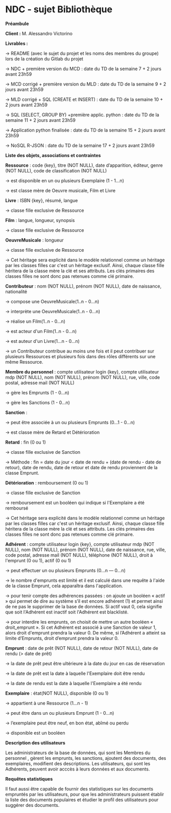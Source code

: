 # NDC - sujet Bibliothèque

**Préambule**


**Client :** M. Alessandro Victorino 

**Livrables :**

→ README (avec le sujet du projet et les noms des membres du groupe) lors de la création du Gitlab du projet

→ NDC + première version du MCD : date du TD de la semaine 7 + 2 jours avant 23h59

→ MCD corrigé + première version du MLD : date du TD de la semaine 9 + 2 jours avant 23h59

→ MLD corrigé + SQL (CREATE et INSERT) : date du TD de la semaine 10 + 2 jours avant 23h59

→ SQL (SELECT, GROUP BY) +première applic. python : date du TD de la semaine 11 + 2 jours avant 23h59

→ Application python finalisée : date du TD de la semaine 15 + 2 jours avant 23h59

→ NoSQL R-JSON : date du TD de la semaine 17 + 2 jours avant 23h59




**Liste des objets, associations et contraintes**  


**Ressource** : code {key}, titre (NOT NULL), date d’apparition, éditeur, genre (NOT NULL), code de classification (NOT NULL)  
 
→ est disponible en un ou plusieurs Exemplaire (1 - 1...n)
 
→ est classe mère de Oeuvre musicale, Film et Livre
 
 
**Livre** : ISBN {key}, résumé, langue
 
→ classe fille exclusive de Ressource
 
 
**Film** : langue, longueur, synopsis
 
→ classe fille exclusive de Ressource
 
 
**OeuvreMusicale** : longueur
 
→ classe fille exclusive de Ressource  

 
→ Cet héritage sera explicité dans le modèle relationnel comme un héritage par les classes filles car c'est un héritage exclusif. Ainsi, chaque classe fille héritera de la classe mère la clé et ses attributs. Les clés primaires des classes filles ne sont donc pas retenues comme clé primaire.
 
 
 
**Contributeur** : nom (NOT NULL), prénom (NOT NULL), date de naissance, nationalité
 
→ compose une OeuvreMusicale(1..n - 0...n)
 
→ interprète une OeuvreMusicale(1..n - 0...n)
 
→ réalise un Film(1..n - 0...n)
 
→ est acteur d'un Film(1..n - 0...n)
 
→ est auteur d'un Livre(1...n - 0...n)
 
→ un Contributeur contribue au moins une fois et il peut contribuer sur plusieurs Ressources et plusieurs fois dans des rôles différents sur une même Ressource.
 
 
 
**Membre du personnel** : compte utilisateur login {key}, compte utilisateur mdp (NOT NULL), nom (NOT NULL), prénom (NOT NULL), rue, ville, code postal, adresse mail (NOT NULL)
 
→ gère les Emprunts (1 - 0...n) 
 
→ gère les Sanctions (1 - 0...n)
 
 
 
**Sanction** :
 
→ peut être associée à un ou plusieurs Emprunts (0...1 - 0...n)  

→ est classe mère de Retard et Détérioration
 
 
**Retard** :  fin (0 ou 1)
 
→ classe fille exclusive de Sanction
 
→ Méthode : fin = date du jour < date de rendu + (date de rendu - date de retour), date de rendu, date de retour et date de rendu proviennent de la classe Emprunt.
 
 
 
**Détérioration** : remboursement (0 ou 1)
 
→ classe fille exclusive de Sanction
 
→ remboursement est un booléen qui indique si l'Exemplaire a été remboursé  

 
→ Cet héritage sera explicité dans le modèle relationnel comme un héritage par les classes filles car c'est un héritage exclusif. Ainsi, chaque classe fille héritera de la classe mère la clé et ses attributs. Les clés primaires des classes filles ne sont donc pas retenues comme clé primaire.
 
 
**Adhérent** : compte utilisateur login {key}, compte utilisateur mdp (NOT NULL), nom (NOT NULL), prénom (NOT NULL), date de naissance, rue, ville, code postal, adresse mail (NOT NULL), téléphone (NOT NULL), droit à l'emprunt (0 ou 1), actif (0 ou 1)
 
→ peut effectuer un ou plusieurs Emprunts (0...n — 0...n)
 
→ le nombre d'emprunts est limité et il est calculé dans une requête à l'aide de la classe Emprunt, cela apparaîtra dans l'application.
 
→ pour tenir compte des adhérences passées : on ajoute un booléen « actif » qui permet de dire au système s’il est encore adhérent (1) et permet ainsi de ne pas le supprimer de la base de données. Si actif vaut 0, cela signifie que soit l'Adhérent est inactif soit l'Adhérent est blacklisté.
 
→ pour interdire les emprunts, on choisit de mettre un autre booléen « droit_emprunt ». Si cet Adhérent est associé à une Sanction de valeur 1, alors droit d'emprunt prendra la valeur 0. De même, si l’Adhérent a atteint sa limite d’Emprunts, droit d’emprunt prendra la valeur 0.
 
 
 
**Emprunt** : date de prêt (NOT NULL), date de retour (NOT NULL), date de rendu (> date de prêt)
 
 
→ la date de prêt peut être ultérieure à la date du jour en cas de réservation
 
→ la date de prêt est la date à laquelle l'Exemplaire doit être rendu
 
→ la date de rendu est la date à laquelle l'Exemplaire a été rendu
 
 
 
 
**Exemplaire** : état(NOT NULL), disponible (0 ou 1)
 
→ appartient à une Ressource (1...n - 1)
 
→ peut être dans un ou plusieurs Emprunt (1 - 0...n)
 
→ l’exemplaire peut être neuf, en bon état, abîmé ou perdu
 
→ disponible est un booléen
 
 
 
 
**Description des utilisateurs**
 
 
Les administrateurs de la base de données, qui sont les Membres du personnel , gèrent les emprunts, les sanctions, ajoutent des documents, des exemplaires, modifient des descriptions. Les utilisateurs, qui sont les Adhérents, peuvent avoir acccès à leurs données et aux documents.
 
 
 
 
**Requêtes statistiques**
 
 
Il faut aussi être capable de fournir des statistiques sur les documents empruntés par les utilisateurs, pour que les administrateurs puissent établir la liste des documents populaires et étudier le profil des utilisateurs pour suggérer des documents.
